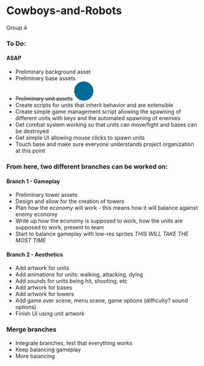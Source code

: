 # Cowboys-and-Robots
Group 4


### To Do:

#### ASAP

* Preliminary background asset
* Preliminary base assets
* ~~Preliminary unit assets~~ ![unit](https://raw.githubusercontent.com/csci-3312-f19-game-dev/Cowboys-and-Robots/master/Assets/GameObjects/Units/Sprites/Blue%20Melee.png)
* Create scripts for units that inherit behavior and are extensible
* Create simple game management script allowing the spawning of different units with keys and the automated spawning of enemies
* Get combat system working so that units can move/fight and bases can be destroyed
* Get simple UI allowing mouse clicks to spawn units
* Touch base and make sure everyone understands project organization at this point


### From here, two different branches can be worked on:

#### Branch 1 - Gameplay

* Preliminary tower assets
* Design and allow for the creation of towers
* Plan how the economy will work - this means how it will balance against enemy economy
* Write up how the economy is supposed to work, how the units are supposed to work, present to team
* Start to balance gameplay with low-res sprites *THIS WILL TAKE THE MOST TIME*

#### Branch 2 - Aesthetics

* Add artwork for units
* Add animations for units: walking, attacking, dying
* Add sounds for units being hit, shooting, etc
* Add artwork for bases
* Add artwork for towers
* Add game over scene, menu scene, game options (difficulty? sound options)
* Finish UI using unit artwork

### Merge branches

* Integrate branches, test that everything works
* Keep balancing gameplay
* More balancing

